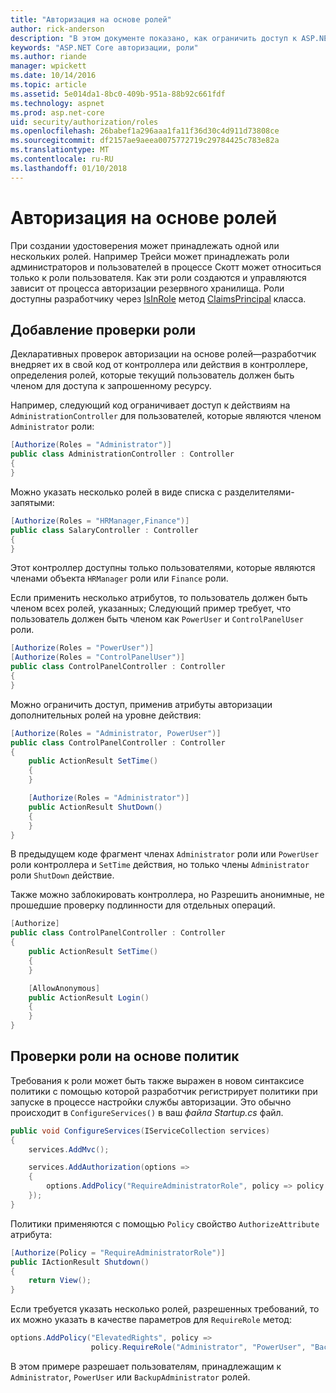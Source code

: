 ```yaml
---
title: "Авторизация на основе ролей"
author: rick-anderson
description: "В этом документе показано, как ограничить доступ к ASP.NET Core контроллера и действия, передача роли к атрибуту Authorize."
keywords: "ASP.NET Core авторизации, роли"
ms.author: riande
manager: wpickett
ms.date: 10/14/2016
ms.topic: article
ms.assetid: 5e014da1-8bc0-409b-951a-88b92c661fdf
ms.technology: aspnet
ms.prod: asp.net-core
uid: security/authorization/roles
ms.openlocfilehash: 26babef1a296aaa1fa11f36d30c4d911d73808ce
ms.sourcegitcommit: df2157ae9aeea0075772719c29784425c783e82a
ms.translationtype: MT
ms.contentlocale: ru-RU
ms.lasthandoff: 01/10/2018
---
```

# <a name="role-based-authorization"></a>Авторизация на основе ролей

<a name="security-authorization-role-based"></a>

При создании удостоверения может принадлежать одной или нескольких ролей. Например Трейси может принадлежать роли администраторов и пользователей в процессе Скотт может относиться только к роли пользователя. Как эти роли создаются и управляются зависит от процесса авторизации резервного хранилища. Роли доступны разработчику через [IsInRole](https://docs.microsoft.com/dotnet/api/system.security.principal.genericprincipal.isinrole) метод [ClaimsPrincipal](https://docs.microsoft.com/dotnet/api/system.security.claims.claimsprincipal) класса.

## <a name="adding-role-checks"></a>Добавление проверки роли

Декларативных проверок авторизации на основе ролей&mdash;разработчик внедряет их в свой код от контроллера или действия в контроллере, определения ролей, которые текущий пользователь должен быть членом для доступа к запрошенному ресурсу.

Например, следующий код ограничивает доступ к действиям на `AdministrationController` для пользователей, которые являются членом `Administrator` роли:

```csharp
[Authorize(Roles = "Administrator")]
public class AdministrationController : Controller
{
}
```

Можно указать несколько ролей в виде списка с разделителями-запятыми:

```csharp
[Authorize(Roles = "HRManager,Finance")]
public class SalaryController : Controller
{
}
```

Этот контроллер доступны только пользователями, которые являются членами объекта `HRManager` роли или `Finance` роли.

Если применить несколько атрибутов, то пользователь должен быть членом всех ролей, указанных; Следующий пример требует, что пользователь должен быть членом как `PowerUser` и `ControlPanelUser` роли.

```csharp
[Authorize(Roles = "PowerUser")]
[Authorize(Roles = "ControlPanelUser")]
public class ControlPanelController : Controller
{
}
```

Можно ограничить доступ, применив атрибуты авторизации дополнительных ролей на уровне действия:

```csharp
[Authorize(Roles = "Administrator, PowerUser")]
public class ControlPanelController : Controller
{
    public ActionResult SetTime()
    {
    }

    [Authorize(Roles = "Administrator")]
    public ActionResult ShutDown()
    {
    }
}
```

В предыдущем коде фрагмент членах `Administrator` роли или `PowerUser` роли контроллера и `SetTime` действия, но только члены `Administrator` роли `ShutDown` действие.

Также можно заблокировать контроллера, но Разрешить анонимные, не прошедшие проверку подлинности для отдельных операций.

```csharp
[Authorize]
public class ControlPanelController : Controller
{
    public ActionResult SetTime()
    {
    }

    [AllowAnonymous]
    public ActionResult Login()
    {
    }
}
```

<a name="security-authorization-role-policy"></a>

## <a name="policy-based-role-checks"></a>Проверки роли на основе политик

Требования к роли может быть также выражен в новом синтаксисе политики с помощью которой разработчик регистрирует политики при запуске в процессе настройки службы авторизации. Это обычно происходит в `ConfigureServices()` в ваш *файла Startup.cs* файл.

```csharp
public void ConfigureServices(IServiceCollection services)
{
    services.AddMvc();

    services.AddAuthorization(options =>
    {
        options.AddPolicy("RequireAdministratorRole", policy => policy.RequireRole("Administrator"));
    });
}
```

Политики применяются с помощью `Policy` свойство `AuthorizeAttribute` атрибута:

```csharp
[Authorize(Policy = "RequireAdministratorRole")]
public IActionResult Shutdown()
{
    return View();
}
```

Если требуется указать несколько ролей, разрешенных требований, то их можно указать в качестве параметров для `RequireRole` метод:

```csharp
options.AddPolicy("ElevatedRights", policy =>
                  policy.RequireRole("Administrator", "PowerUser", "BackupAdministrator"));
```

В этом примере разрешает пользователям, принадлежащим к `Administrator`, `PowerUser` или `BackupAdministrator` ролей.
